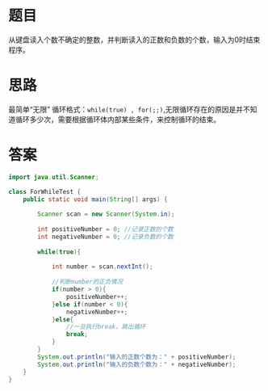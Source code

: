 # 题目

从键盘读入个数不确定的整数，并判断读入的正数和负数的个数，输入为0时结束程序。

# 思路

最简单“无限” 循环格式：`while(true) , for(;;)`,无限循环存在的原因是并不知道循环多少次，需要根据循环体内部某些条件，来控制循环的结束。

# 答案

```java
import java.util.Scanner;

class ForWhileTest {
    public static void main(String[] args) {
        
        Scanner scan = new Scanner(System.in);
        
        int positiveNumber = 0; //记录正数的个数
        int negativeNumber = 0; //记录负数的个数
        
        while(true){
            
            int number = scan.nextInt();
            
            //判断number的正负情况
            if(number > 0){
                positiveNumber++;
            }else if(number < 0){
                negativeNumber++;
            }else{
                //一旦执行break，跳出循环
                break;
            }
        }
        System.out.println("输入的正数个数为：" + positiveNumber);
        System.out.println("输入的负数个数为：" + negativeNumber);
    }
}
```

